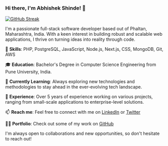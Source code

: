 ### Hi there, I'm Abhishek Shinde! 👋
[![GitHub Streak](https://streak-stats.demolab.com?user=abhieshinde&theme=github-dark&hide_border=true&border_radius=14&card_width=555)](https://etern.tech)

I'm a passionate full-stack software developer based out of Phaltan, Maharashtra, India. With a keen interest in building robust and scalable web applications, I thrive on turning ideas into reality through code.

🚀 **Skills**: PHP, PostgreSQL, JavaScript, Node.js, Next.js, CSS, MongoDB, Git, AWS

🎓 **Education**: Bachelor's Degree in Computer Science Engineering from Pune University, India.

🌱 **Currently Learning**: Always exploring new technologies and methodologies to stay ahead in the ever-evolving tech landscape.

💼 **Experience**: Over 5 years of experience working on various projects, ranging from small-scale applications to enterprise-level solutions.

📫 **Reach me**: Feel free to connect with me on [LinkedIn](https://www.linkedin.com/in/abhieshinde/) or [Twitter](https://twitter.com/abhieshinde)

👨‍💻 **Portfolio**: Check out some of my work on [GitHub](https://github.com/etern-tech)

I'm always open to collaborations and new opportunities, so don't hesitate to reach out!

<!--
**AbhieShinde/AbhieShinde** is a ✨ _special_ ✨ repository because its `README.md` (this file) appears on your GitHub profile.

Here are some ideas to get you started:

- 🔭 I’m currently working on ...
- 🌱 I’m currently learning ...
- 👯 I’m looking to collaborate on ...
- 🤔 I’m looking for help with ...
- 💬 Ask me about ...
- 📫 How to reach me: ...
- 😄 Pronouns: ...
- ⚡ Fun fact: ...
-->

